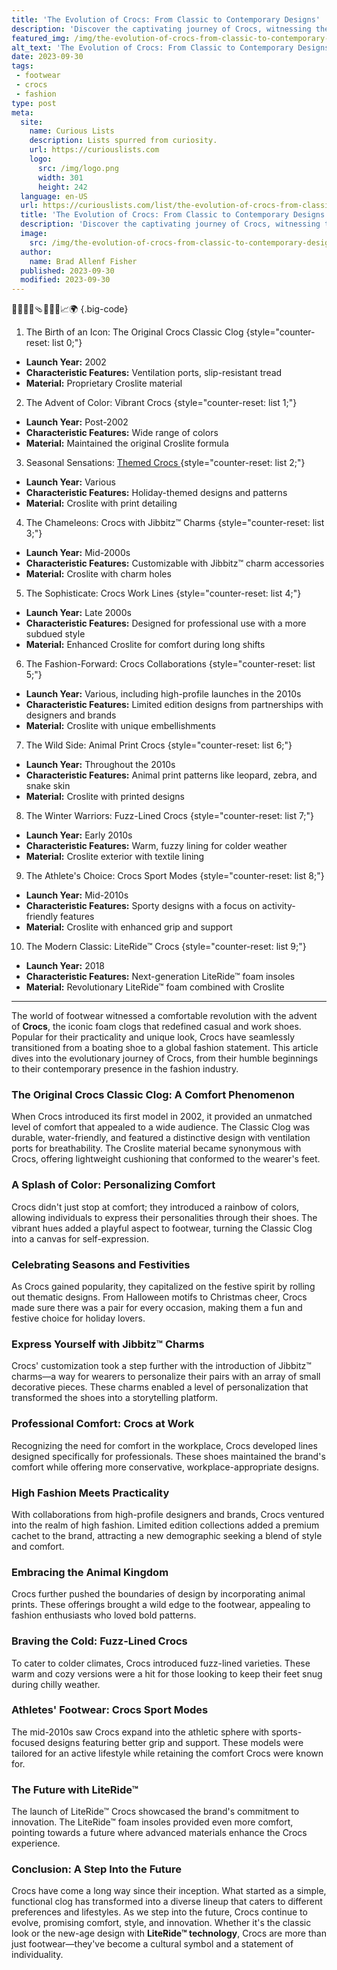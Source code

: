 ```yaml
---
title: 'The Evolution of Crocs: From Classic to Contemporary Designs'
description: 'Discover the captivating journey of Crocs, witnessing their transformation from timeless classics to modern styles. A must-read for the curious fashion enthusiasts!'
featured_img: /img/the-evolution-of-crocs-from-classic-to-contemporary-designs.webp
alt_text: 'The Evolution of Crocs: From Classic to Contemporary Designs'
date: 2023-09-30
tags:
 - footwear
 - crocs
 - fashion
type: post
meta:
  site:
    name: Curious Lists
    description: Lists spurred from curiosity.
    url: https://curiouslists.com
    logo:
      src: /img/logo.png
      width: 301
      height: 242
  language: en-US
  url: https://curiouslists.com/list/the-evolution-of-crocs-from-classic-to-contemporary-designs
  title: 'The Evolution of Crocs: From Classic to Contemporary Designs'
  description: 'Discover the captivating journey of Crocs, witnessing their transformation from timeless classics to modern styles. A must-read for the curious fashion enthusiasts!'
  image:
    src: /img/the-evolution-of-crocs-from-classic-to-contemporary-designs.webp
  author:
    name: Brad Allenf Fisher
  published: 2023-09-30
  modified: 2023-09-30
---
```



🥿👡👢👟🩴🦶🐊💡📈🌍 {.big-code}

1. The Birth of an Icon: The Original Crocs Classic Clog {style="counter-reset: list 0;"}
  - **Launch Year:** 2002
  - **Characteristic Features:** Ventilation ports, slip-resistant tread
  - **Material:** Proprietary Croslite material

2. The Advent of Color: Vibrant Crocs {style="counter-reset: list 1;"}
  - **Launch Year:** Post-2002
  - **Characteristic Features:** Wide range of colors
  - **Material:** Maintained the original Croslite formula

3. Seasonal Sensations: [Themed   Crocs  ](https://curiouslists.com/list/color-and-patterns-the-art-of-personalizing-your-crocs){style="counter-reset: list 2;"}
  - **Launch Year:** Various
  - **Characteristic Features:** Holiday-themed designs and patterns
  - **Material:** Croslite with print detailing

4. The Chameleons: Crocs with Jibbitz™ Charms {style="counter-reset: list 3;"}
  - **Launch Year:** Mid-2000s
  - **Characteristic Features:** Customizable with Jibbitz™ charm accessories
  - **Material:** Croslite with charm holes

5. The Sophisticate: Crocs Work Lines {style="counter-reset: list 4;"}
  - **Launch Year:** Late 2000s
  - **Characteristic Features:** Designed for professional use with a more subdued style
  - **Material:** Enhanced Croslite for comfort during long shifts
  
6. The Fashion-Forward: Crocs Collaborations {style="counter-reset: list 5;"}
  - **Launch Year:** Various, including high-profile launches in the 2010s
  - **Characteristic Features:** Limited edition designs from partnerships with designers and brands
  - **Material:** Croslite with unique embellishments
  
7. The Wild Side: Animal Print Crocs {style="counter-reset: list 6;"}
  - **Launch Year:** Throughout the 2010s
  - **Characteristic Features:** Animal print patterns like leopard, zebra, and snake skin
  - **Material:** Croslite with printed designs
  
8. The Winter Warriors: Fuzz-Lined Crocs {style="counter-reset: list 7;"}
  - **Launch Year:** Early 2010s
  - **Characteristic Features:** Warm, fuzzy lining for colder weather
  - **Material:** Croslite exterior with textile lining

9. The Athlete's Choice: Crocs Sport Modes {style="counter-reset: list 8;"}
  - **Launch Year:** Mid-2010s
  - **Characteristic Features:** Sporty designs with a focus on activity-friendly features
  - **Material:** Croslite with enhanced grip and support

10. The Modern Classic: LiteRide™ Crocs {style="counter-reset: list 9;"}
  - **Launch Year:** 2018
  - **Characteristic Features:** Next-generation LiteRide™ foam insoles
  - **Material:** Revolutionary LiteRide™ foam combined with Croslite


---

The world of footwear witnessed a comfortable revolution with the advent of **Crocs**, the iconic foam clogs that redefined casual and work shoes. Popular for their practicality and unique look, Crocs have seamlessly transitioned from a boating shoe to a global fashion statement. This article dives into the evolutionary journey of Crocs, from their humble beginnings to their contemporary presence in the fashion industry.

### The Original Crocs Classic Clog: A Comfort Phenomenon
When Crocs introduced its first model in 2002, it provided an unmatched level of comfort that appealed to a wide audience. The Classic Clog was durable, water-friendly, and featured a distinctive design with ventilation ports for breathability. The Croslite material became synonymous with Crocs, offering lightweight cushioning that conformed to the wearer's feet.

### A Splash of Color: Personalizing Comfort
Crocs didn't just stop at comfort; they introduced a rainbow of colors, allowing individuals to express their personalities through their shoes. The vibrant hues added a playful aspect to footwear, turning the Classic Clog into a canvas for self-expression.

### Celebrating Seasons and Festivities
As Crocs gained popularity, they capitalized on the festive spirit by rolling out thematic designs. From Halloween motifs to Christmas cheer, Crocs made sure there was a pair for every occasion, making them a fun and festive choice for holiday lovers.

### Express Yourself with Jibbitz™ Charms
Crocs' customization took a step further with the introduction of Jibbitz™ charms—a way for wearers to personalize their pairs with an array of small decorative pieces. These charms enabled a level of personalization that transformed the shoes into a storytelling platform.

### Professional Comfort: Crocs at Work
Recognizing the need for comfort in the workplace, Crocs developed lines designed specifically for professionals. These shoes maintained the brand's comfort while offering more conservative, workplace-appropriate designs.

### High Fashion Meets Practicality
With collaborations from high-profile designers and brands, Crocs ventured into the realm of high fashion. Limited edition collections added a premium cachet to the brand, attracting a new demographic seeking a blend of style and comfort.

### Embracing the Animal Kingdom
Crocs further pushed the boundaries of design by incorporating animal prints. These offerings brought a wild edge to the footwear, appealing to fashion enthusiasts who loved bold patterns.

### Braving the Cold: Fuzz-Lined Crocs
To cater to colder climates, Crocs introduced fuzz-lined varieties. These warm and cozy versions were a hit for those looking to keep their feet snug during chilly weather.

### Athletes' Footwear: Crocs Sport Modes
The mid-2010s saw Crocs expand into the athletic sphere with sports-focused designs featuring better grip and support. These models were tailored for an active lifestyle while retaining the comfort Crocs were known for.

### The Future with LiteRide™
The launch of LiteRide™ Crocs showcased the brand's commitment to innovation. The LiteRide™ foam insoles provided even more comfort, pointing towards a future where advanced materials enhance the Crocs experience.

### Conclusion: A Step Into the Future
Crocs have come a long way since their inception. What started as a simple, functional clog has transformed into a diverse lineup that caters to different preferences and lifestyles. As we step into the future, Crocs continue to evolve, promising comfort, style, and innovation. Whether it's the classic look or the new-age design with **LiteRide™ technology**, Crocs are more than just footwear—they've become a cultural symbol and a statement of individuality.